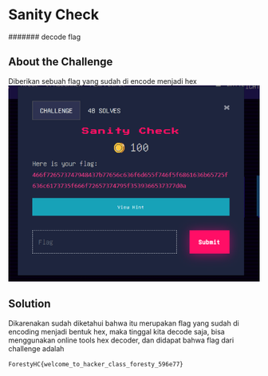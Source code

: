 # Sanity Check
####### decode flag
## About the Challenge
Diberikan sebuah flag yang sudah di encode menjadi hex
![previecode](images/preview.png)
## Solution
Dikarenakan sudah diketahui bahwa itu merupakan flag yang sudah di encoding menjadi bentuk hex, maka tinggal kita decode saja, bisa menggunakan online tools hex decoder, dan didapat bahwa flag dari challenge adalah
```
ForestyHC{welcome_to_hacker_class_foresty_596e77}
```
